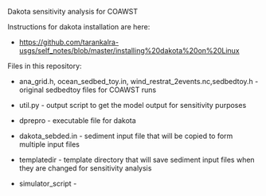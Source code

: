 Dakota sensitivity analysis for COAWST 

Instructions for dakota installation are here: 

* https://github.com/tarankalra-usgs/self_notes/blob/master/installing%20dakota%20on%20Linux

Files in this repository: 

* ana_grid.h, ocean_sedbed_toy.in, wind_restrat_2events.nc,sedbedtoy.h - original sedbedtoy files for COAWST runs
* util.py - output script to get the model output for sensitivity purposes 

* dprepro - executable file for dakota 
* dakota_sebded.in - sediment input file that will be copied to form multiple input files
* templatedir - template directory that will save sediment input files when they are changed for sensitivity analysis
* simulator_script - 
